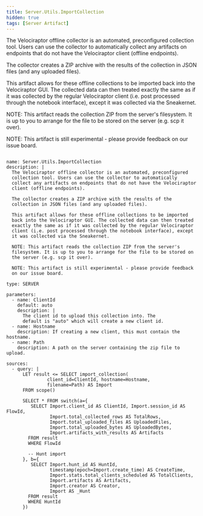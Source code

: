 ```yaml
---
title: Server.Utils.ImportCollection
hidden: true
tags: [Server Artifact]
---
```


The Velociraptor offline collector is an automated, preconfigured
collection tool. Users can use the collector to automatically
collect any artifacts on endpoints that do not have the Velociraptor
client (offline endpoints).

The collector creates a ZIP archive with the results of the
collection in JSON files (and any uploaded files).

This artifact allows for these offline collections to be imported
back into the Velociraptor GUI. The collected data can then treated
exactly the same as if it was collected by the regular Velociraptor
client (i.e. post processed through the notebook interface), except
it was collected via the Sneakernet.

NOTE: This artifact reads the collection ZIP from the server's
filesystem. It is up to you to arrange for the file to be stored on
the server (e.g. scp it over).

NOTE: This artifact is still experimental - please provide feedback
on our issue board.


<pre><code class="language-yaml">
name: Server.Utils.ImportCollection
description: |
  The Velociraptor offline collector is an automated, preconfigured
  collection tool. Users can use the collector to automatically
  collect any artifacts on endpoints that do not have the Velociraptor
  client (offline endpoints).

  The collector creates a ZIP archive with the results of the
  collection in JSON files (and any uploaded files).

  This artifact allows for these offline collections to be imported
  back into the Velociraptor GUI. The collected data can then treated
  exactly the same as if it was collected by the regular Velociraptor
  client (i.e. post processed through the notebook interface), except
  it was collected via the Sneakernet.

  NOTE: This artifact reads the collection ZIP from the server's
  filesystem. It is up to you to arrange for the file to be stored on
  the server (e.g. scp it over).

  NOTE: This artifact is still experimental - please provide feedback
  on our issue board.

type: SERVER

parameters:
  - name: ClientId
    default: auto
    description: |
      The client id to upload this collection into. The
      default is "auto" which will create a new client id.
  - name: Hostname
    description: If creating a new client, this must contain the hostname.
  - name: Path
    description: A path on the server containing the zip file to upload.

sources:
  - query: |
      LET result &lt;= SELECT import_collection(
               client_id=ClientId, hostname=Hostname,
               filename=Path) AS Import
      FROM scope()

      SELECT * FROM switch(a={
         SELECT Import.client_id AS ClientId, Import.session_id AS FlowId,
                Import.total_collected_rows AS TotalRows,
                Import.total_uploaded_files AS UploadedFiles,
                Import.total_uploaded_bytes AS UploadedBytes,
                Import.artifacts_with_results AS Artifacts
        FROM result
        WHERE FlowId

        -- Hunt import
      }, b={
         SELECT Import.hunt_id AS HuntId,
                timestamp(epoch=Import.create_time) AS CreateTime,
                Import.stats.total_clients_scheduled AS TotalClients,
                Import.artifacts AS Artifacts,
                Import.creator AS Creator,
                Import AS _Hunt
        FROM result
        WHERE HuntId
      })

</code></pre>

